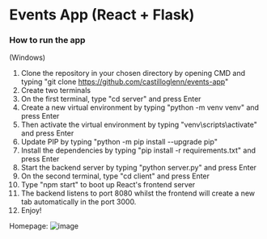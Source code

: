 # Events App  (React + Flask)

### How to run the app 

(Windows)
1. Clone the repository in your chosen directory by opening CMD and typing "git clone https://github.com/castilloglenn/events-app"
2. Create two terminals
3. On the first terminal, type "cd server" and press Enter
4. Create a new virtual environment by typing "python -m venv venv" and press Enter
5. Then activate the virtual environment by typing "venv\scripts\activate" and press Enter
6. Update PIP by typing "python -m pip install --upgrade pip"
7. Install the dependencies by typing "pip install -r requirements.txt" and press Enter
8. Start the backend server by typing "python server.py" and press Enter
9. On the second terminal, type "cd client" and press Enter
10. Type "npm start" to boot up React's frontend server
11. The backend listens to port 8080 whilst the frontend will create a new tab automatically in the port 3000.
12. Enjoy!


Homepage:
![image](https://github.com/castilloglenn/events-app/assets/55197203/2da5bd78-cc96-4f51-ba8e-6d346e2b1800)

